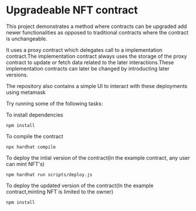# Upgradeable NFT contract

This project demonstrates a method where contracts can be upgraded add newer functionalities as opposed to traditional contracts where the contract is unchangeable.  

It uses a proxy contract which delegates call to a implementation contract.The implementation contract always uses the storage of the proxy contract to update or fetch data related to the later interactions.These implementation contracts can later be changed by introducting later versions.

The repository also contains a simple UI to interact with these deployments using metamask


Try running some of the following tasks:

To install dependencies
```shell
npm install
```  

To compile the contract
```shell
npx hardhat compile 
``` 
To deploy the intial version of the contract(In the example contract, any user can mint NFT's)
```shell
npm hardhat run scripts/deploy.js
``` 
To deploy the updated version of the contract(In the example contract,minting NFT is limited to the owner)
```shell
npm install
``` 

